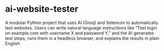 # ai-website-tester
A modular Python project that uses AI (Groq) and Selenium to automatically test websites. Users can write natural language instructions like “Test login on example.com with username X and password Y,” and the AI generates test steps, runs them in a headless browser, and explains the results in plain English
